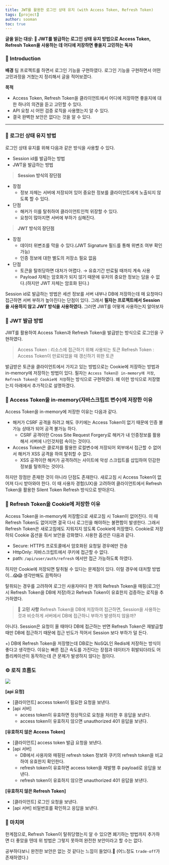 ```yaml
---
title: JWT를 활용한 로그인 상태 유지 (with Access Token, Refresh Token)
tags: [project]
author: sooman
toc: true
---
```


**글을 읽는 대상: 🤔 JWT를 발급하는 로그인 상태 유지 방법으로 Access Token, Refresh Token을 사용하는 데 어디에 저장하면 좋을지 고민하는 독자**

### 🚪 Introduction
**배경**
팀 프로젝트를 하면서 로그인 기능을 구현하였다. 로그인 기능을 구현하면서 어떤 고민과정을 거쳤는지 정리해서 글을 적어보겠다.

**목적**
- Access Token, Refresh Token을 클라이언트에서 어디에 저장하면 좋을지에 대한 하나의 의견을 듣고 고민할 수 있다.
- API 요청 시 어떤 검증 로직을 사용했는지 알 수 있다.
- 결국 완벽한 보안은 없다는 것을 알 수 있다.

---



### 🔐 로그인 상태 유지 방법

로그인 상태 유지를 위해 다음과 같은 방식을 사용할 수 있다.

- Session id를 발급하는 방법
- JWT을 발급하는 방법


>**Session 방식의 장단점**
>
- 장점
    - 정보 자체는 서버에 저장되어 있어 중요한 정보를 클라이언트에게 노출되지 않도록 할 수 있다.
- 단점
    - 해커가 이를 탈취하여 클라이언트인척 위장할 수 있다.
    - 요청이 많아지면 서버에 부하가 심해진다.

>**JWT 방식의 장단점**
>
- 장점
    - 데이터 위변조를 막을 수 있다.(JWT Signature 필드를 통해 위변조 여부 확인 가능)
    - 인증 정보에 대한 별도의 저장소 필요 없음
- 단점
    - 토큰을 탈취당하면 대처가 어렵다. → 유효기간 만료될 때까지 계속 사용
    - Payload 자체는 암호화가 되지 않기 때문에 유저의 중요한 정보는 담을 수 없다.(하지만 JWT 자체는 암호화 된다.)

Session id로 발급하는 방법은 세션 정보를 서버 내부나 DB에 저장하는데 매 요청마다 접근하면 서버 부하가 높아진다는 단점이 있다. 그래서 **필자는 프로젝트에서 Session을 사용하지 않고 JWT 방식을 사용하였다.**
그러면 JWT를 어떻게 사용하는지 알아보자
### 🔐 JWT 발급 방법

JWT를 활용하여 Access Token과 Refresh Token을 발급받는 방식으로 로그인을 구현하였다.

> Access Token : 리소스에 접근하기 위해 사용되는 토큰
> Refresh Token : Access Token이 만료되었을 때 갱신하기 위한 토큰

발급받은 토큰을 클라이언트에서 가지고 있는 방법으로는 Cookie에 저장하는 방법과 in-memory에 저장하는 방법이 있다. 필자는 `Access Token은 in-memory에 저장`, `Refresh Token은 Cookie에 저장`하는 방식으로 구현하였다. 왜 이런 방식으로 저장했는지 아래에서 추가적으로 설명하겠다.

### 🔐 Access Token을 in-memory(자바스크립트 변수)에 저장한 이유

Access Token을 in-memory에 저장한 이유는 다음과 같다.

- 해커가 CSRF 공격을 하려고 해도 쿠키에는 Access Token이 없기 때문에 인증 불가능 상태가 되어 공격 불가능 하다.
    - CSRF 공격이란 Cross Site Request Forgery로 해커가 내 인증정보를 활용해서 서버에 나인것처럼 속이는 것이다.
- Access Token은 클로저를 활용한 로컬변수에 저장되어 외부에서 접근할 수 없어서 해커가 XSS 공격을 하여 탈취할 수 없다.
    - XSS 공격이란 해커가 공격하려는 사이트에 악성 스크립트를 삽입하여 민감한 정보를 탈취하는 것이다.

하지만 장점만 존재한 것이 아니라 단점도 존재한다. 새로고침 시 Access Token이 없어져 다시 받아와야 한다. 이 때 사용자 경험(UX)을 고려하여 클라이언트에서 Refresh Token을 활용한 Silent Token Refresh 방식으로 받아온다.

### 🔐 Refresh Token을 Cookie에 저장한 이유

Access Token을 in-memory에 저장함으로 새로고침 시 Token이 없어진다. 이 때 Refresh Token도 없어지면 결국 다시 로그인을 해야하는 불편함이 발생한다. 그래서 Refresh Token은 새로고침에도 지워지지 않도록 Cookie에 저장했다. Cookie로 저장하되 Cookie 옵션을 줘서 보안을 강화했다. 사용한 옵션은 다음과 같다.

- Secure: HTTPS 프로토콜에서 암호화된 요청일 경우에만 전송
- HttpOnly: 자바스크립트에서 쿠키에 접근할 수 없다.
- path: `/api/user/auth/refresh` 에서만 접근 가능하도록 하였다.

하지만 Cookie에 저장되면 탈취될 수 있다는 문제점이 있다. 이럴 경우에 대처할 방법이…😱😱 생각만해도 끔찍하다


탈취되는 경우를 고려하여 로그인 사용자마다 한 개의 Refresh Token을 매핑(로그인 시 Refresh Token을 DB에 저장)하고 Refresh Token이 유효한지 검증하는 로직을 추가하였다.

> **🧐 고민 사항**
Refresh Token을 DB에 저장하여 접근하면, Session을 사용하는 것과 비슷하게 서버에서 DB에 접근하니 부하가 발생하지 않을까?
>
아니다. Session은 요청이 올 때마다 DB에 접근하는 반면 Refresh Token은 재발급할때만 DB에 접근하기 때문에 접근 빈도가 적어서 Session 보다 부하가 덜 든다.

+) DB에 Refresh Token을 저장했는데 DB로는 NoSQL인 Redis에 저장하는 방식이 좋다고 생각한다. 이유는 빠른 접근 속도를 가진다는 장점과 데이터가 휘발되더라도 어플리케이션이 동작하는데 큰 문제가 발생하지 않다는 점이다.

### ⚙️ 로직 흐름도
![](https://velog.velcdn.com/images/soomanbaek/post/5733c613-d297-46e0-9c6d-f2000ee9ae1c/image.png)

**[api 요청]**
- [클라이언트] access token이 필요한 요청을 보낸다.
- [api 서버]
    - access token이 유효하면 정상적으로 요청을 처리한 후 응답을 보낸다.
    - access token이 유효하지 않으면 unauthorized 401 응답을 보낸다.

**[유효하지 않은 Access Token]**
- [클라이언트] access token 발급 요청을 보낸다.
- [api 서버]
    - DB에서 사용자와 매핑된 refresh token 정보와 쿠키의 refresh token을 비교하여 유효한지 확인한다.
    - refresh token이 유효하면 access token을 재발행 후 payload로 응답을 보낸다.
    - refresh token이 유효하지 않으면 unauthorized 401 응답을 보낸다.

**[유효하지 않은 Refresh Token]**
- [클라이언트] 로그인 요청을 보낸다.
- [api 서버] 비밀번호를 확인하고 응답을 보낸다.

### 🫠 마치며

한계점으로, Refresh Token이 탈취당했는지 알 수 있으면 폐기하는 방법까지 추가하면 더 좋았을 텐데 위 방법은 그렇지 못하여 완전한 보안이라고 할 수는 없다.

공부하다보니 완전한 보안은 없는 것 같다는 느낌이 들었다.🤯 (어느정도 `trade-off`가 존재하였다.)